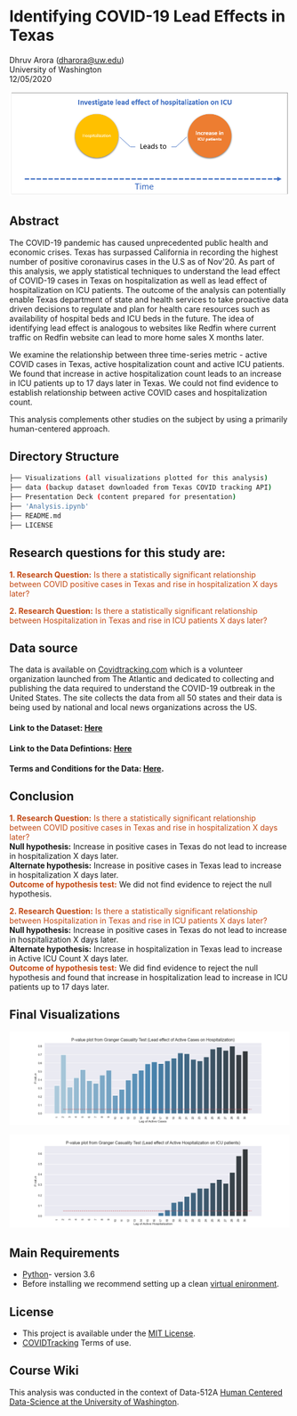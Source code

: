 # Identifying COVID-19 Lead Effects in Texas
Dhruv Arora (dharora@uw.edu)  
University of Washington  
12/05/2020  

![Lead effect](https://github.com/Arora-Dhruv/Identifying-COVID-19-Lead-Effects-in-Texas/blob/main/Visualizations/Leadeffect_1.PNG)

## Abstract
The COVID-19 pandemic has caused unprecedented public health and economic crises. Texas has surpassed California in recording the highest number of positive coronavirus cases in the U.S as of Nov'20. As part of this analysis, we apply statistical techniques to understand the lead effect of COVID-19 cases in Texas on hospitalization as well as lead effect of hospitalization on ICU patients. The outcome of the analysis can potentially enable Texas department of state and health services to take proactive data driven decisions to regulate and plan for health care resources such as availability of hospital beds and ICU beds in the future. The idea of identifying lead effect is analogous to websites like Redfin where current traffic on Redfin website can lead to more home sales X months later.  

We examine the relationship between three time-series metric - active COVID cases in Texas, active hospitalization count and active ICU patients. We found that increase in active hospitalization count leads to an increase in ICU patients up to 17 days later in Texas. We could not find evidence to establish relationship between active COVID cases and hospitalization count.  

This analysis complements other studies on the subject by using a primarily human-centered approach.

## Directory Structure
```bash
├── Visualizations (all visualizations plotted for this analysis)
├── data (backup dataset downloaded from Texas COVID tracking API)
├── Presentation Deck (content prepared for presentation)
├── 'Analysis.ipynb'
├── README.md
├── LICENSE

```

## Research questions for this study are:
<font color='#C24914'>**1. Research Question:** Is there a statistically significant relationship between COVID positive cases in Texas and rise in hospitalization X days later?</font> 

<font color='#C24914'>**2. Research Question:**  Is there a statistically significant relationship between Hospitalization in Texas and rise in ICU patients X days later?</font>


## Data source
The data is available on [Covidtracking.com](https://covidtracking.com/) which is a volunteer organization launched from The Atlantic and dedicated to collecting and publishing the data required to understand the COVID-19 outbreak in the United States. The site collects the data from all 50 states and their data is being used by national and local news organizations across the US.  
#### Link to the Dataset: [Here](https://covidtracking.com/data/api)
#### Link to the Data Defintions: [Here](https://covidtracking.com/about-data/data-definitions)
#### Terms and Conditions for the Data: [Here](https://covidtracking.com/terms-and-conditions). 

## Conclusion
<font color='#C24914'>**1. Research Question:** Is there a statistically significant relationship between COVID positive cases in Texas and rise in hospitalization X days later?</font>  
**Null hypothesis:** Increase in positive cases in Texas do not lead to increase in hospitalization X days later.  
**Alternate hypothesis:** Increase in positive cases in Texas lead to increase in hospitalization X days later.  
<font color='#C24914'>**Outcome of hypothesis test:**</font> We did not find evidence to reject the null hypothesis.  
   
   
<font color='#C24914'>**2. Research Question:**  Is there a statistically significant relationship between Hospitalization in Texas and rise in ICU patients X days later?</font>    
**Null hypothesis:** Increase in positive cases in Texas do not lead to increase in hospitalization X days later.   
**Alternate hypothesis:** Increase in hospitalization in Texas lead to increase in Active ICU Count X days later.  
<font color='#C24914'>**Outcome of hypothesis test:**</font> We did find evidence to reject the null hypothesis and found that increase in hospitalization lead to increase in ICU patients up to 17 days later.  

## Final Visualizations
![P-value plot from Granger Casuality Test to identify lead effect of active COVID cases on hospitalization:](https://github.com/Arora-Dhruv/Identifying-COVID-19-Lead-Effects-in-Texas/blob/main/Visualizations/Granger%20Casuality%20Test-%20Active%20Cases%20on%20hospitalization.png)

![P-value plot from Granger Casuality Test to identify lead effect of hospitalization on ICU Patients:](https://github.com/Arora-Dhruv/Identifying-COVID-19-Lead-Effects-in-Texas/blob/main/Visualizations/Granger%20Casuality%20Test-%20Active%20Hospitalization%20on%20ICU.png)


## Main Requirements
* [Python](https://www.python.org/)- version 3.6
* Before installing we recommend setting up a clean [virtual enironment](https://docs.python.org/3.6/tutorial/venv.html).
  
## License
* This project is available under the [MIT License](https://covidtracking.com/terms-and-conditions/).
* [COVIDTracking](https://covidtracking.com/terms-and-conditions/) Terms of use.

## Course Wiki
This analysis was conducted in the context of Data-512A [Human Centered Data-Science at the University of Washington](https://www.washington.edu/datasciencemasters/course-descriptions/).
